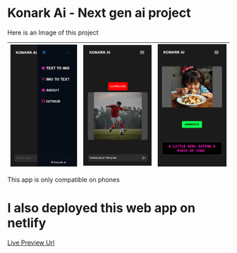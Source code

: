 # Konark Ai - Next gen ai project

Here is an Image of this project 

| ![Image 1](images/img1.png) | ![Image 2](images/img2.png) | ![Image 3](images/img3.png) |
|----------------------------------------------|----------------------------------------------|----------------------------------------------|


This app is only compatible on phones 

# I also deployed this web app on netlify 
[Live Preview Url](https://konarkaibysurya.netlify.app/)

